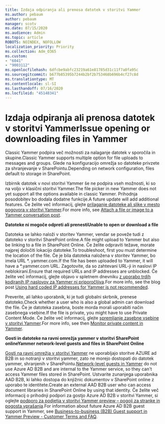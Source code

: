 ```yaml
---
title: Izdaja odpiranja ali prenosa datotek v storitvi Yammer
ms.author: pebaum
author: pebaum
manager: scotv
ms.date: 07/15/2020
ms.audience: Admin
ms.topic: article
ROBOTS: NOINDEX, NOFOLLOW
localization_priority: Priority
ms.collection: Adm_O365
ms.custom:
- "6041"
- "9003112"
ms.openlocfilehash: 6dfcbe9abfc23219a61e81785d31c11f7a0fa95c
ms.sourcegitcommit: b677b85395b7244b2bf2b753468b696b4cf27c8d
ms.translationtype: MT
ms.contentlocale: sl-SI
ms.lasthandoff: 07/16/2020
ms.locfileid: "45148341"
---
```

# <a name="issue-opening-or-downloading-files-in-yammer"></a><span data-ttu-id="64ee0-102">Izdaja odpiranja ali prenosa datotek v storitvi Yammer</span><span class="sxs-lookup"><span data-stu-id="64ee0-102">Issue opening or downloading files in Yammer</span></span>

<span data-ttu-id="64ee0-103">Classic Yammer podpira več možnosti za nalaganje datotek v sporočila in skupine.</span><span class="sxs-lookup"><span data-stu-id="64ee0-103">Classic Yammer supports multiple option for file uploads to messages and groups.</span></span> <span data-ttu-id="64ee0-104">Glede na konfiguracijo omrežja so datoteke privzete za shranjevanje v SharePointu.</span><span class="sxs-lookup"><span data-stu-id="64ee0-104">Depending on network configuration, files default to storage in SharePoint.</span></span>

<span data-ttu-id="64ee0-105">Izbirnik datotek v novi storitvi Yammer še ne podpira vseh možnosti, ki so na voljo v klasični storitvi Yammer.</span><span class="sxs-lookup"><span data-stu-id="64ee0-105">The file picker in new Yammer does not yet support all the options available in classic Yammer.</span></span> <span data-ttu-id="64ee0-106">Prihodnja posodobitev bo dodala dodatne funkcije.</span><span class="sxs-lookup"><span data-stu-id="64ee0-106">A future update will add additional features.</span></span> <span data-ttu-id="64ee0-107">Če želite več informacij, glejte [prilaganje datoteke ali slike v mesto pogovora v storitvi Yammer](https://support.microsoft.com/office/attach-a-file-or-image-to-a-yammer-conversation-post-8d2d17f7-8f37-4535-961e-518d751be7e8).</span><span class="sxs-lookup"><span data-stu-id="64ee0-107">For more info, see [Attach a file or image to a Yammer conversation post](https://support.microsoft.com/office/attach-a-file-or-image-to-a-yammer-conversation-post-8d2d17f7-8f37-4535-961e-518d751be7e8).</span></span>

<span data-ttu-id="64ee0-108">**Datoteke ni mogoče odpreti ali prenesti**</span><span class="sxs-lookup"><span data-stu-id="64ee0-108">**Unable to open or download a file**</span></span>  

<span data-ttu-id="64ee0-109">Datoteka se lahko naloži v storitev Yammer, vendar se poveže tudi z datoteko v storitvi SharePoint online.</span><span class="sxs-lookup"><span data-stu-id="64ee0-109">A file might upload to Yammer but also be linking to a file in SharePoint Online.</span></span> <span data-ttu-id="64ee0-110">Če želite odpraviti težave, morate najprej določiti lokacijo datoteke.</span><span class="sxs-lookup"><span data-stu-id="64ee0-110">To troubleshoot, first you must determine the location of the file.</span></span> <span data-ttu-id="64ee0-111">Če je bila datoteka naložena v storitev Yammer, bo imela URL \*. yammer.com.</span><span class="sxs-lookup"><span data-stu-id="64ee0-111">If the file has been uploaded to Yammer, it will have a \*.yammer.com URL.</span></span> <span data-ttu-id="64ee0-112">Zagotovite, da so zahtevani URL-ji in naslovi IP neblokirani.</span><span class="sxs-lookup"><span data-stu-id="64ee0-112">Ensure that required URLs and IP addresses are unblocked.</span></span> <span data-ttu-id="64ee0-113">Če želite več informacij, glejte objavo v spletnem dnevniku [z uporabo trdih kodiranih IP naslovov za Yammer ni priporočljiva](https://techcommunity.microsoft.com/t5/yammer-blog/using-hard-coded-ip-addresses-for-yammer-is-not-recommended/ba-p/276592).</span><span class="sxs-lookup"><span data-stu-id="64ee0-113">For more info, see the blog post [Using hard coded IP addresses for Yammer is not recommended](https://techcommunity.microsoft.com/t5/yammer-blog/using-hard-coded-ip-addresses-for-yammer-is-not-recommended/ba-p/276592).</span></span>

<span data-ttu-id="64ee0-114">Preverite, ali lahko uporabnik, ki je tudi globalni skrbnik, prenese datoteko.</span><span class="sxs-lookup"><span data-stu-id="64ee0-114">Check whether a user who is also a global admin can download the file.</span></span> <span data-ttu-id="64ee0-115">Če je datoteka zasebna, boste morda morali uporabiti način zasebnega vsebine.</span><span class="sxs-lookup"><span data-stu-id="64ee0-115">If the file is private, you might have to use Private Content Mode.</span></span> <span data-ttu-id="64ee0-116">Če želite več informacij, glejte [spremljanje zasebne vsebine v storitvi Yammer](https://docs.microsoft.com/yammer/manage-security-and-compliance/monitor-private-content).</span><span class="sxs-lookup"><span data-stu-id="64ee0-116">For more info, see then [Monitor private content in Yammer](https://docs.microsoft.com/yammer/manage-security-and-compliance/monitor-private-content).</span></span>  

<span data-ttu-id="64ee0-117">**Gosti in datoteke na ravni omrežja yammer v storitvi SharePoint online**</span><span class="sxs-lookup"><span data-stu-id="64ee0-117">**Yammer network-level guests and files in SharePoint Online**</span></span>  

<span data-ttu-id="64ee0-118">[Gosti na ravni omrežja v storitvi Yammer](https://docs.microsoft.com/yammer/manage-yammer-users/add-block-or-remove-users#invite-guests) ne uporabljajo storitve AZURE ad B2B in so notranji v storitvi yammer, zato ne morejo dostopati do datotek yammer, shranjenih v SharePointu.</span><span class="sxs-lookup"><span data-stu-id="64ee0-118">[Network-level guests in Yammer](https://docs.microsoft.com/yammer/manage-yammer-users/add-block-or-remove-users#invite-guests) do not use Azure AD B2B and are internal to the Yammer service, so they can't access Yammer files stored in SharePoint.</span></span> <span data-ttu-id="64ee0-119">Ustvarite zunanjega uporabnika AAD B2B, ki lahko dostopa do knjižnic dokumentov v SharePoint online z uporabo te identitete.</span><span class="sxs-lookup"><span data-stu-id="64ee0-119">Create an external AAD B2B user who can access document libraries in SharePoint Online by using that identity.</span></span> <span data-ttu-id="64ee0-120">Če želite več informacij o prihodnji podpori za gostjo Azure AD B2B v storitvi Yammer, si oglejte [podporo za podjetja v storitvi Yammer preview – pogoji za stranke in pogosta vprašanja](https://docs.microsoft.com/yammer/get-started-with-yammer/azure-ad-b2b-guests-yammer).</span><span class="sxs-lookup"><span data-stu-id="64ee0-120">For information about future Azure AD B2B guest support in Yammer, see [Business-to-business (B2B) Guest support in Yammer Preview - Customer Terms and FAQ](https://docs.microsoft.com/yammer/get-started-with-yammer/azure-ad-b2b-guests-yammer).</span></span>